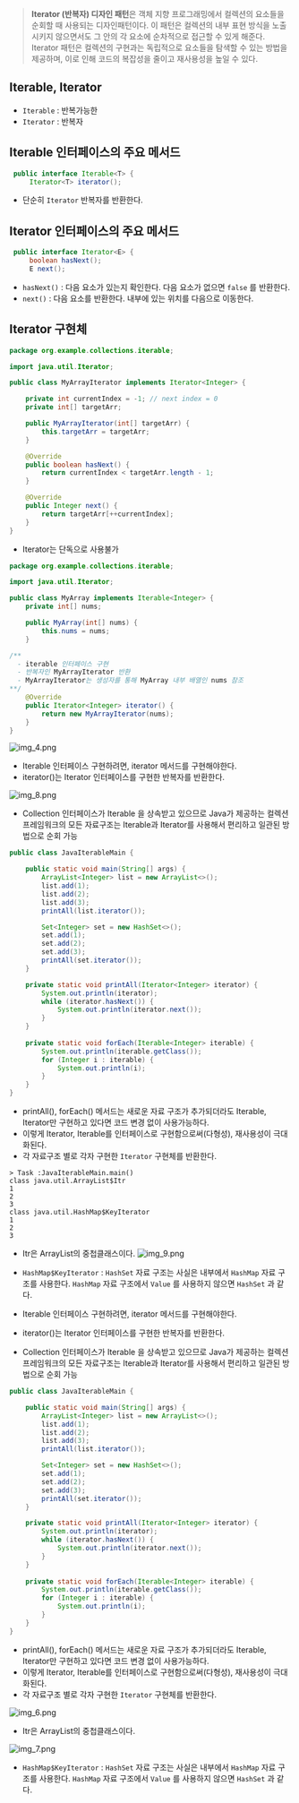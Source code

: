 > **Iterator (반복자) 디자인 패턴**은 객체 지향 프로그래밍에서 컬렉션의 요소들을 순회할 때 사용되는 디자인패턴이다. 이 패턴은 컬렉션의 내부 표현 방식을 노출시키지 않으면서도 그 안의 각 요소에 순차적으로 접근할 수 있게 해준다. Iterator 패턴은 컬렉션의 구현과는 독립적으로 요소들을 탐색할 수 있는 방법을 제공하며, 이로 인해 코드의 복잡성을 줄이고 재사용성을 높일 수 있다.
>

## Iterable, Iterator

- `Iterable` : 반복가능한
- `Iterator` : 반복자

## **Iterable 인터페이스의 주요 메서드**

```java
 public interface Iterable<T> {
     Iterator<T> iterator();
```

- 단순히 `Iterator` 반복자를 반환한다.

## **Iterator 인터페이스의 주요 메서드**

```java
 public interface Iterator<E> {
     boolean hasNext();
     E next();

```

- `hasNext()` : 다음 요소가 있는지 확인한다. 다음 요소가 없으면 `false` 를 반환한다.
- `next()` : 다음 요소를 반환한다. 내부에 있는 위치를 다음으로 이동한다.

## Iterator 구현체

```java
package org.example.collections.iterable;

import java.util.Iterator;

public class MyArrayIterator implements Iterator<Integer> {

    private int currentIndex = -1; // next index = 0
    private int[] targetArr;

    public MyArrayIterator(int[] targetArr) {
        this.targetArr = targetArr;
    }

    @Override
    public boolean hasNext() {
        return currentIndex < targetArr.length - 1;
    }

    @Override
    public Integer next() {
        return targetArr[++currentIndex];
    }
}
```

- Iterator는 단독으로 사용불가

```java
package org.example.collections.iterable;

import java.util.Iterator;

public class MyArray implements Iterable<Integer> {
    private int[] nums;

    public MyArray(int[] nums) {
        this.nums = nums;
    }

/**
  - iterable 인터페이스 구현
  - 반복자인 MyArrayIterator 반환
  - MyArrayIterator는 생성자를 통해 MyArray 내부 배열인 nums 참조
**/
    @Override
    public Iterator<Integer> iterator() {
        return new MyArrayIterator(nums);
    } 
}

```

![img_4.png](img_4.png)

- Iterable 인터페이스 구현하려면, iterator 메서드를 구현해야한다.
- iterator()는 Iterator 인터페이스를 구현한 반복자를 반환한다.

![img_8.png](img_8.png)

- Collection 인터페이스가 Iterable 을 상속받고 있으므로 Java가 제공하는 컬렉션 프레임워크의 모든 자료구조는 Iterable과 Iterator를 사용해서 편리하고 일관된 방법으로 순회 가능

```java
public class JavaIterableMain {

    public static void main(String[] args) {
        ArrayList<Integer> list = new ArrayList<>();
        list.add(1);
        list.add(2);
        list.add(3);
        printAll(list.iterator());

        Set<Integer> set = new HashSet<>();
        set.add(1);
        set.add(2);
        set.add(3);
        printAll(set.iterator());
    }

    private static void printAll(Iterator<Integer> iterator) {
        System.out.println(iterator);
        while (iterator.hasNext()) {
            System.out.println(iterator.next());
        }
    }
    
    private static void forEach(Iterable<Integer> iterable) {
        System.out.println(iterable.getClass());
        for (Integer i : iterable) {
            System.out.println(i);
        }
    }
}
```

- printAll(), forEach() 메서드는 새로운 자료 구조가 추가되더라도 Iterable, Iterator만 구현하고 있다면 코드 변경 없이 사용가능하다.
- 이렇게 Iterator, Iterable를 인터페이스로 구현함으로써(다형성), 재사용성이 극대화된다.
- 각 자료구조 별로 각자 구현한 `Iterator` 구현체를 반환한다.

```
> Task :JavaIterableMain.main()
class java.util.ArrayList$Itr
1
2
3
class java.util.HashMap$KeyIterator
1
2
3
```

- Itr은 ArrayList의 중첩클래스이다.
![img_9.png](img_9.png)

- `HashMap$KeyIterator` : `HashSet` 자료 구조는 사실은 내부에서 `HashMap` 자료 구조를 사용한다. `HashMap` 자료 구조에서 `Value` 를 사용하지 않으면 `HashSet` 과 같다.

- Iterable 인터페이스 구현하려면, iterator 메서드를 구현해야한다.
- iterator()는 Iterator 인터페이스를 구현한 반복자를 반환한다.


- Collection 인터페이스가 Iterable 을 상속받고 있으므로 Java가 제공하는 컬렉션 프레임워크의 모든 자료구조는 Iterable과 Iterator를 사용해서 편리하고 일관된 방법으로 순회 가능

```java
public class JavaIterableMain {

    public static void main(String[] args) {
        ArrayList<Integer> list = new ArrayList<>();
        list.add(1);
        list.add(2);
        list.add(3);
        printAll(list.iterator());

        Set<Integer> set = new HashSet<>();
        set.add(1);
        set.add(2);
        set.add(3);
        printAll(set.iterator());
    }

    private static void printAll(Iterator<Integer> iterator) {
        System.out.println(iterator);
        while (iterator.hasNext()) {
            System.out.println(iterator.next());
        }
    }
    
    private static void forEach(Iterable<Integer> iterable) {
        System.out.println(iterable.getClass());
        for (Integer i : iterable) {
            System.out.println(i);
        }
    }
}
```

- printAll(), forEach() 메서드는 새로운 자료 구조가 추가되더라도 Iterable, Iterator만 구현하고 있다면 코드 변경 없이 사용가능하다.
- 이렇게 Iterator, Iterable를 인터페이스로 구현함으로써(다형성), 재사용성이 극대화된다.
- 각 자료구조 별로 각자 구현한 `Iterator` 구현체를 반환한다.

![img_6.png](img_6.png)

- Itr은 ArrayList의 중첩클래스이다.

![img_7.png](img_7.png)

- `HashMap$KeyIterator` : `HashSet` 자료 구조는 사실은 내부에서 `HashMap` 자료 구조를 사용한다. `HashMap` 자료 구조에서 `Value` 를 사용하지 않으면 `HashSet` 과 같다.